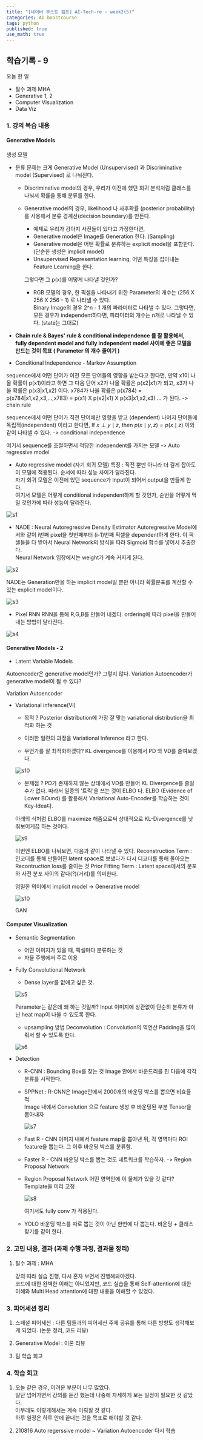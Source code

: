 ```yaml
---
title: "[네이버 부스트 캠프] AI-Tech-re - week2(5)"
categories: AI boostcourse
tags: python
published: true
use_math: true
---
```


## 학습기록 - 9

오늘 한 일

- 필수 과제 MHA
- Generative 1, 2
- Computer Visualization
- Data Viz

### 1. 강의 복습 내용

#### Generative Models

생성 모델

- 분류 문제는 크게 Generative Model (Unsupervised) 과 Discriminative model (Supervised) 로 나눠진다.

  - Discriminative model의 경우, 우리가 이전에 했던 회귀 분석처럼 클래스를 나눠서 확률을 통해 분류를 한다.

  - Generative model의 경우, likelihood 나 사후확률 (posterior probability)를 사용해서 분류 경계선(decision boundary)를 만든다.
    - 예제로 우리가 강아지 사진들이 있다고 가정한다면,
    - Generative model은 Image를 Generation 한다. (Sampling)
    - Generative model은 어떤 확률로 분류하는 explicit model을 포함한다. (단순한 생성은 implicit model)
    - Unsupervised Representation learning, 어떤 특징을 잡아내는 Feature Learning을 한다.

    그렇다면 그 p(x)를 어떻게 나타낼 것인가?

    - RGB 모델의 경우, 한 픽셀을 나타내기 위한 Parameter의 개수는 (256 X 256 X 256 - 1) 로 나타낼 수 있다.  
    Binary Image의 경우 2^n - 1 개의 파라미터로 나타낼 수 있다. 그렇다면, 모든 경우가 independent하다면, 파라미터의 개수는 n개로 나타낼 수 있다. (state는 그대로)

- **Chain rule & Bayes' rule & conditional independence 를 잘 활용해서, fully dependent model and fully independent model 사이에 좋은 모델을 만드는 것이 목표 ( Parameter 의 개수 줄이기 )**

- Conditional Independence - Markov Assumption

sequence에서 어떤 단어가 이전 모든 단어들의 영향을 받는다고 한다면, 만약 x1이 나올 확률이 p(x1)이라고 하면 그 다음 단어 x2가 나올 확률은 p(x2|x1)가 되고, x3가 나올 확률은 p(x3|x1,x2) 이다. x784가 나올 확률은 p(x784) = p(x784|x1,x2,x3,...,x783) = p(x1) X p(x2|x1) X p(x3|x1,x2,x3) ... 가 된다. -> chain rule  
  
sequence에서 어떤 단어가 직전 단어에만 영향을 받고 (dependent) 나머지 단어들에 독립적(independent) 이라고 한다면, If $x \perp y \mid z$, then $p(x \mid y, z)=p(x \mid z)$ 이와 같이 나타낼 수 있다. -> conditional independence  
  
여기서 sequence를 조절하면서 적당한 independent를 가지는 모델
-> Auto regressive model

- Auto regressive model (자기 회귀 모델)
특징 : 직전 뿐만 아니라 더 길게 잡아도 이 모델에 적용된다. 순서에 따라 성능 차이가 달라진다.  
자기 회귀 모델은 이전에 있던 sequence가 Input이 되어서 output을 만들게 한다.  
여기서 모델은 어떻게 conditional independent하게 할 것인가, 순번을 어떻게 먹일 것인가에 따라 성능이 달라진다.  

![s1](/assets/images/AI-Images/img60.png)

- NADE : Neural Autoregressive Density Estimator
Autoregressive Model에서와 같이 i번째 pixel을 첫번째부터 (i-1)번째 픽셀을 dependent하게 한다. 이 픽셀들을 다 받아서 Neural Network의 방식을 따라 Sigmoid 함수를 넣어서 추출한다.  
Neural Network 입장에서는 weight가 계속 커지게 된다.  

![s2](/assets/images/AI-Images/img61.png)

NADE는 Generation만을 하는 implicit model일 뿐만 아니라 확률분포를 계산할 수 있는 explicit model이다.

![s3](/assets/images/AI-Images/img62.png)

- Pixel RNN
RNN을 통해 R,G,B를 만들어 내겠다.
ordering에 따라 pixel을 만들어내는 방법이 달라진다.

![s4](/assets/images/AI-Images/img67.png)

#### Generative Models - 2

- Latent Variable Models

Autoencoder은 generative model인가?
그렇지 않다. Variation Autoencoder가 generative model이 될 수 있다?

Variation Autoencoder

- Variational inference(VI)

  - 목적 ? Posterior distribution에 가장 잘 맞는 variational distribution을 최적화 하는 것

  - 이러한 일련의 과정을 Variational Inference 라고 한다.

  - 무언가를 잘 최적화하겠다? KL divergence를 이용해서 PD 와 VD를 줄여보겠다.

  ![s10](/assets/images/AI-Images/img69.png)

  - 문제점 ? PD가 존재하지 않는 상태에서 VD를 만들어 KL Divergence를 줄일 수가 없다. 따라서   일종의 '트릭'을 쓰는 것이 ELBO 다. ELBO (Evidence of Lower BOund) 를 활용해서 Variational   Auto-Encoder를 학습하는 것이 Key-Idea다.  

  아래의 식처럼 ELBO를 maximize 해줌으로써 상대적으로 KL-Divergence를 낮춰보이게끔 하는 것이다.

  ![s9](/assets/images/AI-Images/img68.png)

  이번엔 ELBO를 나눠보면, 다음과 같이 나타낼 수 있다.
  Reconstruction Term : 인코더를 통해 만들어진 latent space로 보냈다가 다시 디코더를 통해   돌아오는 Recontruction loss를 줄이는 것
  Prior Fitting Term : Latent space에서의 분포와 사전 분포 사이의 같다(?)(거리)를 의미한다.

  엄밀한 의미에서 implicit model -> Generative model 

  ![s10](/assets/images/AI-Images/img70.png)

  GAN

#### Computer Visualization

- Semantic Segmentation

  - 어떤 이미지가 있을 때, 픽셀마다 분류하는 것 
  - 자율 주행에서 주로 이용

- Fully Convolutional Network

  - Dense layer를 없애고 싶은 것.

  ![s5](/assets/images/AI-Images/img63.png)

  Parameter는 같은데 왜 하는 것일까?
  Input 이미지에 상관없이 단순히 분류가 아닌 heat map이 나올 수 있도록 한다.

  - upsampling 방법
  Deconvolution : Convolution의 역연산
  Padding을 많이 줘서 할 수 있도록 한다. 

  ![s6](/assets/images/AI-Images/img64.png)

- Detection

  - R-CNN : Bounding Box를 찾는 것
    Image 안에서 바운드리를 친 다음에 각각 분류를 시작한다.

  - SPPNet : R-CNN은 Image안에서 2000개의 바운딩 박스를 뽑으면 비효율적.  
    Image 내에서 Convolution 으로 feature 생성 후 바운딩된 부분 Tensor을 뽑아내자  

    ![s7](/assets/images/AI-Images/img65.png)


  - Fast R - CNN
  이미지 내에서 feature map을 뽑아낸 뒤, 각 영역마다 ROI  feature을 뽑는다. 그 이후 바운딩 박스를 분류함.

  - Faster R - CNN
  바운딩 박스를 뽑는 것도 네트워크를 학습하자.  -> Region Proposal Network

  - Region Proposal Network
    어떤 영역안에 이 물체가 있을 것 같다?
    Template을 미리 고정

    ![s8](/assets/images/AI-Images/img66.png)

    여기서도 fully conv 가 적용된다.

  - YOLO
  바운딩 박스를 따로 뽑는 것이 아닌 한번에 다 뽑는다.
  바운딩 + 클래스 찾기를 같이 한다.

### 2. 고민 내용, 결과 (과제 수행 과정, 결과물 정리)

1. 필수 과제 : MHA

    강의 따라 실습 진행, 다시 혼자 보면서 진행해봐야겠다.  
    코드에 대한 완벽한 이해는 아니었지만, 코드 실습을 통해 Self-attention에 대한 이해와 Multi Head attention에 대한 내용을 이해할 수 있었다.

### 3. 피어세션 정리

1. 스페셜 피어세션 : 다른 팀들과의 피어세션 주제 공유를 통해 다른 방향도 생각해보게 되었다. (논문 정리, 코드 리뷰)

2. Generative Model : 이론 리뷰

3. 팀 학습 회고

### 4. 학습 회고

1. 오늘 같은 경우, 어려운 부분이 너무 많았다.  
  일단 넘어가면서 강의를 듣긴 했는데 나중에 자세하게 보는 일정이 필요한 것 같았다.  
  아무래도 이렇게해서는 계속 미뤄질 것 같다.  
  하루 일정은 하루 안에 끝내는 것을 목표로 해야할 것 같다.  

2. 210816 Auto regerssive model ~ Variation Autoencoder 다시 학습